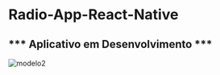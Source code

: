 # Radio-App-React-Native

## *** Aplicativo em Desenvolvimento ***

![modelo2](https://user-images.githubusercontent.com/37845957/46765684-05e7ed80-ccb6-11e8-8db2-636dec96e1bd.jpg)


